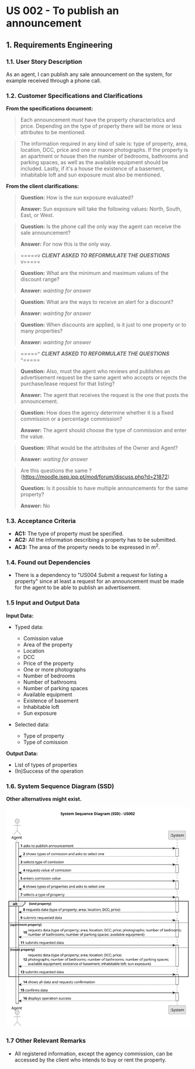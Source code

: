 # US 002 - To publish an announcement

## 1. Requirements Engineering

### 1.1. User Story Description

As an agent, I can publish any sale announcement on the system, for
example received through a phone call.

### 1.2. Customer Specifications and Clarifications

**From the specifications document:**

> Each announcement must have the property characteristics and price. Depending on the type of property there will be
> more or less attributes to be mentioned.


> The information required in any kind of sale is: type of property, area, location, DCC, price and one or maore
> photographs. If the property is an apartment or house then the number of bedrooms, bathrooms and parking spaces, as well
> as the available equipment should be included. Lastly, if it's a house the existence of a basement, inhabitable loft and
> sun exposure must also be mentioned.



**From the client clarifications:**

> **Question:** How is the sun exposure evaluated?
>
> **Answer:** Sun exposure will take the following values: North, South, East, or West.

> **Question:** Is the phone call the only way the agent can receive the sale announcement?
>
> **Answer:** For now this is the only way.

> =====v ***CLIENT ASKED TO REFORMULATE THE QUESTIONS*** v=====

> **Question:** What are the minimum and maximum values of the discount range?
>
> **Answer:** *wainting for answer*

> **Question:** What are the ways to receive an alert for a discount?
>
> **Answer:** *wainting for answer*

> **Question:** When discounts are applied, is it just to one property or to many properties?
>
> **Answer:** *wainting for answer*

> =====^ ***CLIENT ASKED TO REFORMULATE THE QUESTIONS*** ^=====

> **Question:** Also, must the agent who reviews and publishes an advertisement request be the same agent who accepts or
> rejects the purchase/lease request for that listing?
>
> **Answer:** The agent that receives the request is the one that posts the announcement.

> **Question:** How does the agency determine whether it is a fixed commission or a percentage commission?
>
> **Answer:** The agent should choose the type of commission and enter the value.

> **Question:** What would be the attributes of the Owner and Agent?
>
> **Answer:** *waiting for answer*

> Are this questions the same ?(https://moodle.isep.ipp.pt/mod/forum/discuss.php?d=21872)
>
> **Question:** Is it possible to have multiple announcements for the same property?
>
> **Answer:** No

### 1.3. Acceptance Criteria

* **AC1:** The type of property must be specified.
* **AC2:** All the information describing a property has to be submitted.
* **AC3:** The area of the property needs to be expressed in m<sup>2</sup>.

### 1.4. Found out Dependencies

* There is a dependency to "US004 Submit a request for listing a property" since at least a request for an announcement
  must be made for the agent to be able to publish an advertisement.

### 1.5 Input and Output Data

**Input Data:**

* Typed data:
    * Comission value
    * Area of the property
    * Location
    * DCC
    * Price of the property
    * One or more photographs
    * Number of bedrooms
    * Number of bathrooms
    * Number of parking spaces
    * Available equipment
    * Existence of basement
    * Inhabitable loft
    * Sun exposure

* Selected data:
    * Type of property
    * Type of comission

**Output Data:**

* List of types of properties
* (In)Success of the operation

### 1.6. System Sequence Diagram (SSD)

**Other alternatives might exist.** 

![System Sequence Diagram (SSD)](svg/us002-system-sequence-diagram.svg)

### 1.7 Other Relevant Remarks

* All registered information, except the agency commission, can be accessed by the client who intends to
  buy or rent the property.